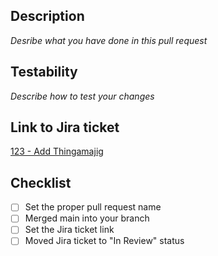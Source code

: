 ## Description

_Desribe what you have done in this pull request_

## Testability

_Describe how to test your changes_

## Link to Jira ticket

[123 - Add Thingamajig](https://teamludoma.atlassian.net/browse/LHP-123)

## Checklist

- [ ] Set the proper pull request name
- [ ] Merged main into your branch
- [ ] Set the Jira ticket link
- [ ] Moved Jira ticket to "In Review" status
